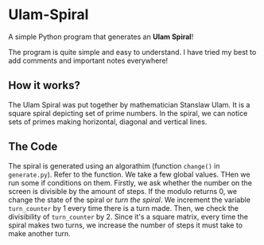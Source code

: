 # Ulam-Spiral
A simple Python program that generates an **Ulam Spiral**!

The program is quite simple and easy to understand. I have tried my best to add comments and important notes everywhere!

## How it works?
The Ulam Spiral was put together by mathematician Stanslaw Ulam. It is a square spiral depicting set of prime numbers. In the spiral, we can notice sets of primes making horizontal, diagonal and vertical lines.

## The Code
The spiral is generated using an algorathim (function `change()` in `generate.py`). Refer to the function. We take a few global values. THen we run some if conditions on them. Firstly, we ask whether the number on the screen is divisible by the amount of steps. If the modulo returns 0, we change the state of the spiral or *turn the spiral*. We increment the variable `turn_counter` by 1 every time there is a turn made. Then, we check the divisibility of `turn_counter` by 2. Since it's a square matrix, every time the spiral makes two turns, we increase the number of steps it must take to make another turn.


